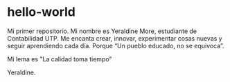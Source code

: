 # hello-world
Mi primer repositorio.
Mi nombre es Yeraldine More, estudiante de Contabilidad UTP.
Me encanta crear, innovar, experimentar cosas nuevas y seguir aprendiendo cada día.
Porque “Un pueblo educado, no se equivoca”.

Mi lema es "La calidad toma tiempo"

Yeraldine.
